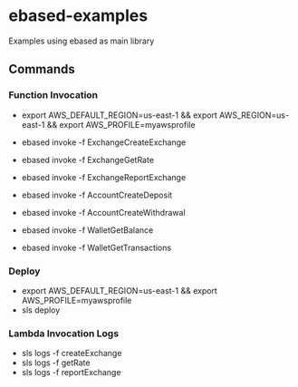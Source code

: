 # ebased-examples
Examples using ebased as main library

## Commands


### Function Invocation
- export AWS_DEFAULT_REGION=us-east-1 && export AWS_REGION=us-east-1 && export AWS_PROFILE=myawsprofile

- ebased invoke -f ExchangeCreateExchange
- ebased invoke -f ExchangeGetRate
- ebased invoke -f ExchangeReportExchange
- ebased invoke -f AccountCreateDeposit
- ebased invoke -f AccountCreateWithdrawal
- ebased invoke -f WalletGetBalance
- ebased invoke -f WalletGetTransactions


### Deploy
- export AWS_DEFAULT_REGION=us-east-1 && export AWS_PROFILE=myawsprofile
- sls deploy

### Lambda Invocation Logs
- sls logs -f createExchange
- sls logs -f getRate
- sls logs -f reportExchange